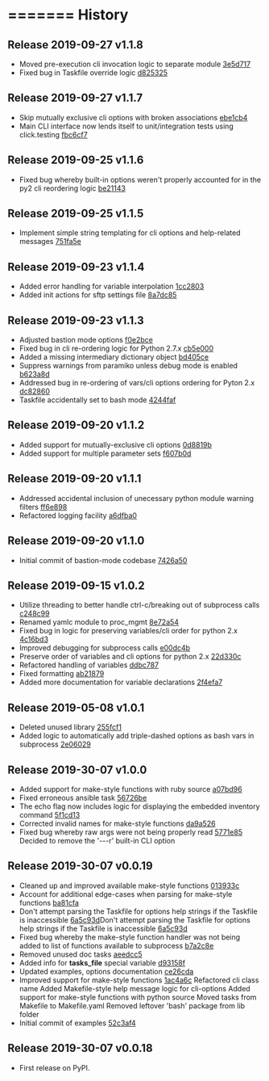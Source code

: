 =======
History
=======

## Release 2019-09-27 v1.1.8

* Moved pre-execution cli invocation logic to separate module [3e5d717](https://github.com/berttejeda/ansible-taskrunner/commit/3e5d717ef92b4d32496a5631f4cc6691cf4ebcf8)
* Fixed bug in Taskfile override logic [d825325](https://github.com/berttejeda/ansible-taskrunner/commit/d825325a1b69ee76b8d7d501f8448effdee6e9f3)

## Release 2019-09-27 v1.1.7

* Skip mutually exclusive cli options with broken associations [ebe1cb4](https://github.com/berttejeda/ansible-taskrunner/commit/ebe1cb4440c2d7c5915db42ca6a28f677f12733b)
* Main CLI interface now lends itself to unit/integration tests using click.testing [fbc6cf7](https://github.com/berttejeda/ansible-taskrunner/commit/fbc6cf717b4898d899eb128d9372643c292a7290)

## Release 2019-09-25 v1.1.6

* Fixed bug whereby built-in options weren't properly accounted for in the py2 cli reordering logic [be21143](https://github.com/berttejeda/ansible-taskrunner/commit/be21143552bb11c225452e16dd14aa950c5dbeb1)

## Release 2019-09-25 v1.1.5

* Implement simple string templating for cli options and help-related messages [751fa5e](https://github.com/berttejeda/ansible-taskrunner/commit/751fa5e8bc63c7f7bd8fe0ac97dfec13bdf7be94)

## Release 2019-09-23 v1.1.4

* Added error handling for variable interpolation [1cc2803](https://github.com/berttejeda/ansible-taskrunner/commit/1cc2803e22b83341a0d54503a89dfa8c3114c5f6)
* Added init actions for sftp settings file [8a7dc85](https://github.com/berttejeda/ansible-taskrunner/commit/8a7dc8534d05f99aa4894655fab0841cb826e9d5)

## Release 2019-09-23 v1.1.3

* Adjusted bastion mode options [f0e2bce](https://github.com/berttejeda/ansible-taskrunner/commit/f0e2bce3cc6adc103954ed01d12f724c059a0730)
* Fixed bug in cli re-ordering logic for Python 2.7.x [cb5e000](https://github.com/berttejeda/ansible-taskrunner/commit/cb5e0005a6ed34cae0700a2faad4e41016108422)
* Added a missing intermediary dictionary object [bd405ce](https://github.com/berttejeda/ansible-taskrunner/commit/bd405ce171c811856bf01416065c635432c78d96)
* Suppress warnings from paramiko unless debug mode is enabled [b623a8d](https://github.com/berttejeda/ansible-taskrunner/commit/b623a8dca705d71ab956961e6e8eaafb6c2184b6)
* Addressed bug in re-ordering of vars/cli options ordering for Pyton 2.x [dc82860](https://github.com/berttejeda/ansible-taskrunner/commit/dc828600fc361bd7cc0a6f8356d23957bb5ce9bc)
* Taskfile accidentally set to bash mode [4244faf](https://github.com/berttejeda/ansible-taskrunner/commit/4244faf6dd65213f6aa3f216621b94fc14fabe2f)

## Release 2019-09-20 v1.1.2

* Added support for mutually-exclusive cli options [0d8819b](https://github.com/berttejeda/ansible-taskrunner/commit/0d8819bbf68317c0098c1dd858f7c7e1ae9cfae4)
* Added support for multiple parameter sets [f607b0d](https://github.com/berttejeda/ansible-taskrunner/commit/f607b0d70aee9b8b8b335c8859f4596d083f397d)

## Release 2019-09-20 v1.1.1

* Addressed accidental inclusion of unecessary python module warning filters [ff6e898](https://github.com/berttejeda/ansible-taskrunner/commit/ff6e8981c8a79d85bccf076d781349c2374edef3)
* Refactored logging facility [a6dfba0](https://github.com/berttejeda/ansible-taskrunner/commit/a6dfba04ec8ae7442a1f02dac3e5c2cc1dde3394)

## Release 2019-09-20 v1.1.0

* Initial commit of bastion-mode codebase [7426a50](https://github.com/berttejeda/ansible-taskrunner/commit/7426a500defa4699d507038400293222f64e03f2)

## Release 2019-09-15 v1.0.2

* Utilize threading to better handle ctrl-c/breaking out of subprocess calls [c248c99](https://github.com/berttejeda/ansible-taskrunner/commit/c248c99e355e058f9e0d775c4ddd5fe45025a9f7)
* Renamed yamlc module to proc_mgmt [8e72a54](https://github.com/berttejeda/ansible-taskrunner/commit/8e72a54ff9db57109144ab9855ae6eb4361200dd)
* Fixed bug in logic for preserving variables/cli order for python 2.x [4c16bd3](https://github.com/berttejeda/ansible-taskrunner/commit/4c16bd3a8493b595bb28e915b02cf18b8d8740ba)
* Improved debugging for subprocess calls [e00dc4b](https://github.com/berttejeda/ansible-taskrunner/commit/e00dc4bd36e9b7baba860f592a8cd2ad46a2bb0e)
* Preserve order of variables and cli options for python 2.x [22d330c](https://github.com/berttejeda/ansible-taskrunner/commit/22d330ca8e91af3ff0a287d75e58582391376f23)
* Refactored handling of variables [ddbc787](https://github.com/berttejeda/ansible-taskrunner/commit/ddbc7870827c304f62a7ca8a733fd021745c7a27)
* Fixed formatting [ab21879](https://github.com/berttejeda/ansible-taskrunner/commit/ab21879959f1ee1895656c2fc0f1672b3c45f328)
* Added more documentation for variable declarations [2f4efa7](https://github.com/berttejeda/ansible-taskrunner/commit/2f4efa75f433b71e98f4e954456263697b5e1f45)

## Release 2019-05-08 v1.0.1

* Deleted unused library [255fcf1](https://github.com/berttejeda/ansible-taskrunner/commit/255fcf1999f901ef9d01318c40c916fcd8461f02)
* Added logic to automatically add triple-dashed options as bash vars in subprocess [2e06029](https://github.com/berttejeda/ansible-taskrunner/commit/2e060299b297dd1821ae4a9862b46658e0d211a2)

## Release 2019-30-07 v1.0.0

* Added support for make-style functions with ruby source [a07bd96](https://github.com/berttejeda/ansible-taskrunner/commit/a07bd96c84f0a1f41c79fe9e1c66d920d0bf1272)
* Fixed erroneous ansible task [56726be](https://github.com/berttejeda/ansible-taskrunner/commit/56726be9cdcd46f5842b370f28bcfa54cd241a81)
* The echo flag now includes logic for displaying the embedded inventory command [5f1cd13](https://github.com/berttejeda/ansible-taskrunner/commit/5f1cd13bf9eab583276196e913a43e27f0b88707)
* Corrected invalid names for make-style functions [da9a526](https://github.com/berttejeda/ansible-taskrunner/commit/da9a52602449c95a7abe5c37cd20bd2cc4f7ee8b)
* Fixed bug whereby raw args were not being properly read [5771e85](https://github.com/berttejeda/ansible-taskrunner/commit/5771e853189f854e207bfe036afa271869b31dcb)
  Decided to remove the '---r' built-in CLI option

## Release 2019-30-07 v0.0.19

* Cleaned up and improved available make-style functions 
  [013933c](https://github.com/berttejeda/ansible-taskrunner/commit/013933c3a6217225b4fe064c8e7ba96dba044f27)
* Account for additional edge-cases when parsing for make-style functions 
  [ba81cfa](https://github.com/berttejeda/ansible-taskrunner/commit/ba81cfab5c55bd2f4ea0e3047cf591e4c329040d)
* Don't attempt parsing the Taskfile for options help strings if the Taskfile is inaccessible [6a5c93d](https://github.com/berttejeda/ansible-taskrunner/commit/6a5c93da22d300c206021266a316d3e23f15a081)Don't attempt parsing the Taskfile for options help strings if the Taskfile is inaccessible
  [6a5c93d](https://github.com/berttejeda/ansible-taskrunner/commit/6a5c93da22d300c206021266a316d3e23f15a081)
* Fixed bug whereby the make-style function handler was not being added to list of functions available to subprocess
  [b7a2c8e](https://github.com/berttejeda/ansible-taskrunner/commit/b7a2c8eddea04bd285227459e737ded3d4fbdab1)
* Removed unused doc tasks
  [aeedcc5](https://github.com/berttejeda/ansible-taskrunner/commit/aeedcc5f06947e9c1f2152eced02933d47e79892)
* Added info for __tasks_file__ special variable
  [d93158f](https://github.com/berttejeda/ansible-taskrunner/commit/d93158f485afb85da42aeafaa6c3f7f93389274a)
* Updated examples, options documentation
  [ce26cda](https://github.com/berttejeda/ansible-taskrunner/commit/ce26cdad7492946f524ea0101d6c1890a8481130)
* Improved support for make-style functions
  [1ac4a6c](https://github.com/berttejeda/ansible-taskrunner/commit/1ac4a6c087adc22f49a75ccc850fe38810fd9f63)
  Refactored cli class name
  Added Makefile-style help message logic for cli-options
  Added support for make-style functions with python source
  Moved tasks from Makefile to Makefile.yaml
  Removed leftover 'bash' package from lib folder
* Initial commit of examples
  [52c3af4](https://github.com/berttejeda/ansible-taskrunner/commit/52c3af42e547efacaa55fee69e61f956d0a5dd44)

## Release 2019-30-07 v0.0.18

* First release on PyPI.

